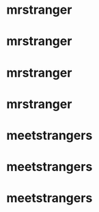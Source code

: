 # mrstranger
# mrstranger
# mrstranger
# mrstranger
# meetstrangers
# meetstrangers
# meetstrangers
